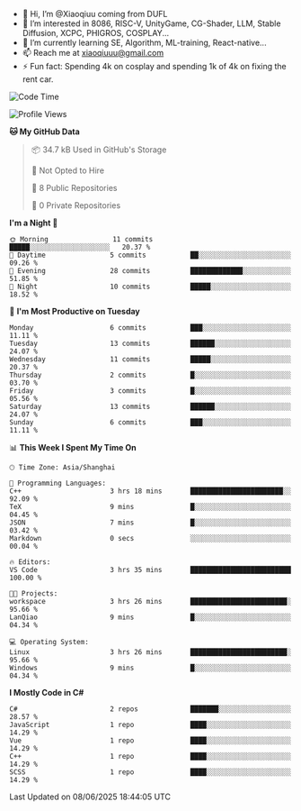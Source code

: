 - 👋 Hi, I’m @Xiaoqiuu coming from DUFL
- 👀 I’m interested in 8086, RISC-V, UnityGame, CG-Shader, LLM, Stable Diffusion, XCPC, PHIGROS, COSPLAY...
- 🌱 I’m currently learning SE, Algorithm, ML-training, React-native...
- 📫 Reach me at xiaoqiuuu@gmail.com
- ⚡ Fun fact: Spending 4k on cosplay and spending 1k of 4k on fixing the rent car.

<!---
Xiaoqiuu/Xiaoqiuu is a ✨ special ✨ repository because its `README.md` (this file) appears on your GitHub profile.
You can click the Preview link to take a look at your changes.
--->
<!---
[![Xiaoqiuu's GitHub stats](https://github-readme-stats.vercel.app/api?username=Xiaoqiuu)](https://github.com/anuraghazra/github-readme-stats)
--->

<!--START_SECTION:waka-->
![Code Time](http://img.shields.io/badge/Code%20Time-57%20hrs%202%20mins-blue)

![Profile Views](http://img.shields.io/badge/Profile%20Views-9-blue)

**🐱 My GitHub Data** 

> 📦 34.7 kB Used in GitHub's Storage 
 > 
> 🚫 Not Opted to Hire
 > 
> 📜 8 Public Repositories 
 > 
> 🔑 0 Private Repositories 
 > 
**I'm a Night 🦉** 

```text
🌞 Morning                11 commits          █████░░░░░░░░░░░░░░░░░░░░   20.37 % 
🌆 Daytime                5 commits           ██░░░░░░░░░░░░░░░░░░░░░░░   09.26 % 
🌃 Evening                28 commits          █████████████░░░░░░░░░░░░   51.85 % 
🌙 Night                  10 commits          █████░░░░░░░░░░░░░░░░░░░░   18.52 % 
```
📅 **I'm Most Productive on Tuesday** 

```text
Monday                   6 commits           ███░░░░░░░░░░░░░░░░░░░░░░   11.11 % 
Tuesday                  13 commits          ██████░░░░░░░░░░░░░░░░░░░   24.07 % 
Wednesday                11 commits          █████░░░░░░░░░░░░░░░░░░░░   20.37 % 
Thursday                 2 commits           █░░░░░░░░░░░░░░░░░░░░░░░░   03.70 % 
Friday                   3 commits           █░░░░░░░░░░░░░░░░░░░░░░░░   05.56 % 
Saturday                 13 commits          ██████░░░░░░░░░░░░░░░░░░░   24.07 % 
Sunday                   6 commits           ███░░░░░░░░░░░░░░░░░░░░░░   11.11 % 
```


📊 **This Week I Spent My Time On** 

```text
🕑︎ Time Zone: Asia/Shanghai

💬 Programming Languages: 
C++                      3 hrs 18 mins       ███████████████████████░░   92.09 % 
TeX                      9 mins              █░░░░░░░░░░░░░░░░░░░░░░░░   04.45 % 
JSON                     7 mins              █░░░░░░░░░░░░░░░░░░░░░░░░   03.42 % 
Markdown                 0 secs              ░░░░░░░░░░░░░░░░░░░░░░░░░   00.04 % 

🔥 Editors: 
VS Code                  3 hrs 35 mins       █████████████████████████   100.00 % 

🐱‍💻 Projects: 
workspace                3 hrs 26 mins       ████████████████████████░   95.66 % 
LanQiao                  9 mins              █░░░░░░░░░░░░░░░░░░░░░░░░   04.34 % 

💻 Operating System: 
Linux                    3 hrs 26 mins       ████████████████████████░   95.66 % 
Windows                  9 mins              █░░░░░░░░░░░░░░░░░░░░░░░░   04.34 % 
```

**I Mostly Code in C#** 

```text
C#                       2 repos             ███████░░░░░░░░░░░░░░░░░░   28.57 % 
JavaScript               1 repo              ████░░░░░░░░░░░░░░░░░░░░░   14.29 % 
Vue                      1 repo              ████░░░░░░░░░░░░░░░░░░░░░   14.29 % 
C++                      1 repo              ████░░░░░░░░░░░░░░░░░░░░░   14.29 % 
SCSS                     1 repo              ████░░░░░░░░░░░░░░░░░░░░░   14.29 % 
```




 Last Updated on 08/06/2025 18:44:05 UTC
<!--END_SECTION:waka-->
